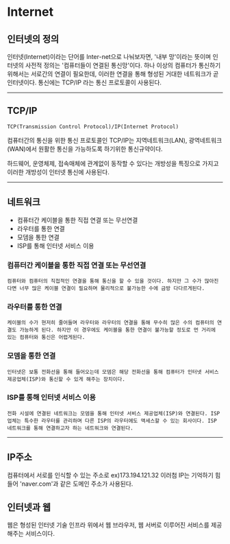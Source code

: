 # Internet

## 인터넷의 정의

인터넷(Internet)이라는 단어를 Inter-net으로 나눠보자면, '내부 망'이라는 뜻이며 인터넷의 사전적 정의는 '컴퓨터들이 연결된 통신망'이다. 하나 이상의 컴퓨터가 통신하기 위해서는 서로간의 연결이 필요한데, 이러한 연결을 통해 형성된 거대한 네트워크가 곧 인터넷이다. 통신에는 TCP/IP 라는 통신 프로토콜이 사용된다.

<hr>

## TCP/IP

``` 
TCP(Transmission Control Protocol)/IP(Internet Protocol)
```
컴퓨터간의 통신을 위한 통신 프로토콜인 TCP/IP는 지역네트워크(LAN), 광역네트워크(WAN)에서 원활한 통신을 가능하도록 하기위한 통신규약이다.

하드웨어, 운영체제, 접속매체에 관계없이 동작할 수 있다는 개방성을 특징으로 가지고 이러한 개방성이 인터넷 통신에 사용된다.

<hr>

## 네트워크

- 컴퓨터간 케이블을 통한 직접 연결 또는 무선연결
- 라우터를 통한 연결
- 모뎀을 통한 연결
- ISP를 통해 인터넷 서비스 이용

### 컴퓨터간 케이블을 통한 직접 연결 또는 무선연결
```
컴퓨터와 컴퓨터의 직접적인 연결을 통해 통신을 할 수 있을 것이다. 하지만 그 수가 많아진다면 너무 많은 케이블 연결이 필요하며 물리적으로 불가능한 수에 금방 다다르게된다.
```
### 라우터를 통한 연결

```
케이블의 수가 현저히 줄어들며 라우터와 라우터의 연결을 통해 무수히 많은 수의 컴퓨터의 연결도 가능하게 된다. 하지만 이 경우에도 케이블을 통한 연결이 불가능할 정도로 먼 거리에 있는 컴퓨터와 통신은 어렵게된다.
```

### 모뎀을 통한 연결

```
인터넷은 보통 전화선을 통해 들어오는데 모뎀은 해당 전화선을 통해 컴퓨터가 인터넷 서비스 제공업체(ISP)와 통신할 수 있게 해주는 장치이다.
```

### ISP를 통해 인터넷 서비스 이용

```
전화 시설에 연결된 네트워크는 모뎀을 통해 인터넷 서비스 제공업체(ISP)와 연결된다. ISP 업체는 특수한 라우터를 관리하며 다른 ISP의 라우터에도 액세스할 수 있는 회사이다. ISP 네트워크를 통해 연결하고자 하는 네트워크와 연결된다.
```

<hr>

## IP주소

컴퓨터에서 서로를 인식할 수 있는 주소로 ex)173.194.121.32 이러첨 IP는 기억하기 힘들어 'naver.com'과 같은 도메인 주소가 사용된다.

## 인터넷과 웹

웹은 형성된 인터넷 기술 인프라 위에서 웹 브라우저, 웹 서버로 이루어진 서비스를 제공해주는 서비스이다.